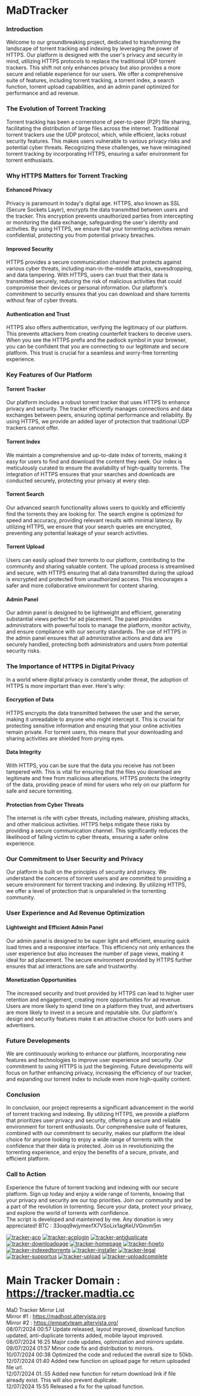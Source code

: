 # MaDTracker
### Introduction

Welcome to our groundbreaking project, dedicated to transforming the landscape of torrent tracking and indexing by leveraging the power of HTTPS. Our platform is designed with the user's privacy and security in mind, utilizing HTTPS protocols to replace the traditional UDP torrent trackers. This shift not only enhances privacy but also provides a more secure and reliable experience for our users. We offer a comprehensive suite of features, including torrent tracking, a torrent index, a search function, torrent upload capabilities, and an admin panel optimized for performance and ad revenue. 

### The Evolution of Torrent Tracking

Torrent tracking has been a cornerstone of peer-to-peer (P2P) file sharing, facilitating the distribution of large files across the internet. Traditional torrent trackers use the UDP protocol, which, while efficient, lacks robust security features. This makes users vulnerable to various privacy risks and potential cyber threats. Recognizing these challenges, we have reimagined torrent tracking by incorporating HTTPS, ensuring a safer environment for torrent enthusiasts.

### Why HTTPS Matters for Torrent Tracking

#### Enhanced Privacy

Privacy is paramount in today's digital age. HTTPS, also known as SSL (Secure Sockets Layer), encrypts the data transmitted between users and the tracker. This encryption prevents unauthorized parties from intercepting or monitoring the data exchange, safeguarding the user's identity and activities. By using HTTPS, we ensure that your torrenting activities remain confidential, protecting you from potential privacy breaches.

#### Improved Security

HTTPS provides a secure communication channel that protects against various cyber threats, including man-in-the-middle attacks, eavesdropping, and data tampering. With HTTPS, users can trust that their data is transmitted securely, reducing the risk of malicious activities that could compromise their devices or personal information. Our platform's commitment to security ensures that you can download and share torrents without fear of cyber threats.

#### Authentication and Trust

HTTPS also offers authentication, verifying the legitimacy of our platform. This prevents attackers from creating counterfeit trackers to deceive users. When you see the HTTPS prefix and the padlock symbol in your browser, you can be confident that you are connecting to our legitimate and secure platform. This trust is crucial for a seamless and worry-free torrenting experience.

### Key Features of Our Platform

#### Torrent Tracker

Our platform includes a robust torrent tracker that uses HTTPS to enhance privacy and security. The tracker efficiently manages connections and data exchanges between peers, ensuring optimal performance and reliability. By using HTTPS, we provide an added layer of protection that traditional UDP trackers cannot offer.

#### Torrent Index

We maintain a comprehensive and up-to-date index of torrents, making it easy for users to find and download the content they seek. Our index is meticulously curated to ensure the availability of high-quality torrents. The integration of HTTPS ensures that your searches and downloads are conducted securely, protecting your privacy at every step.

#### Torrent Search

Our advanced search functionality allows users to quickly and efficiently find the torrents they are looking for. The search engine is optimized for speed and accuracy, providing relevant results with minimal latency. By utilizing HTTPS, we ensure that your search queries are encrypted, preventing any potential leakage of your search activities.

#### Torrent Upload

Users can easily upload their torrents to our platform, contributing to the community and sharing valuable content. The upload process is streamlined and secure, with HTTPS ensuring that all data transmitted during the upload is encrypted and protected from unauthorized access. This encourages a safer and more collaborative environment for content sharing.

#### Admin Panel

Our admin panel is designed to be lightweight and efficient, generating substantial views perfect for ad placement. The panel provides administrators with powerful tools to manage the platform, monitor activity, and ensure compliance with our security standards. The use of HTTPS in the admin panel ensures that all administrative actions and data are securely handled, protecting both administrators and users from potential security risks.

### The Importance of HTTPS in Digital Privacy

In a world where digital privacy is constantly under threat, the adoption of HTTPS is more important than ever. Here's why:

#### Encryption of Data

HTTPS encrypts the data transmitted between the user and the server, making it unreadable to anyone who might intercept it. This is crucial for protecting sensitive information and ensuring that your online activities remain private. For torrent users, this means that your downloading and sharing activities are shielded from prying eyes.

#### Data Integrity

With HTTPS, you can be sure that the data you receive has not been tampered with. This is vital for ensuring that the files you download are legitimate and free from malicious alterations. HTTPS protects the integrity of the data, providing peace of mind for users who rely on our platform for safe and secure torrenting.

#### Protection from Cyber Threats

The internet is rife with cyber threats, including malware, phishing attacks, and other malicious activities. HTTPS helps mitigate these risks by providing a secure communication channel. This significantly reduces the likelihood of falling victim to cyber threats, ensuring a safer online experience.

### Our Commitment to User Security and Privacy

Our platform is built on the principles of security and privacy. We understand the concerns of torrent users and are committed to providing a secure environment for torrent tracking and indexing. By utilizing HTTPS, we offer a level of protection that is unparalleled in the torrenting community. 

### User Experience and Ad Revenue Optimization

#### Lightweight and Efficient Admin Panel

Our admin panel is designed to be super light and efficient, ensuring quick load times and a responsive interface. This efficiency not only enhances the user experience but also increases the number of page views, making it ideal for ad placement. The secure environment provided by HTTPS further ensures that ad interactions are safe and trustworthy.

#### Monetization Opportunities

The increased security and trust provided by HTTPS can lead to higher user retention and engagement, creating more opportunities for ad revenue. Users are more likely to spend time on a platform they trust, and advertisers are more likely to invest in a secure and reputable site. Our platform's design and security features make it an attractive choice for both users and advertisers.

### Future Developments

We are continuously working to enhance our platform, incorporating new features and technologies to improve user experience and security. Our commitment to using HTTPS is just the beginning. Future developments will focus on further enhancing privacy, increasing the efficiency of our tracker, and expanding our torrent index to include even more high-quality content.

### Conclusion

In conclusion, our project represents a significant advancement in the world of torrent tracking and indexing. By utilizing HTTPS, we provide a platform that prioritizes user privacy and security, offering a secure and reliable environment for torrent enthusiasts. Our comprehensive suite of features, combined with our commitment to security, makes our platform the ideal choice for anyone looking to enjoy a wide range of torrents with the confidence that their data is protected. Join us in revolutionizing the torrenting experience, and enjoy the benefits of a secure, private, and efficient platform.

### Call to Action

Experience the future of torrent tracking and indexing with our secure platform. Sign up today and enjoy a wide range of torrents, knowing that your privacy and security are our top priorities. Join our community and be a part of the revolution in torrenting. Secure your data, protect your privacy, and explore the world of torrents with confidence.<br>
The script is developed and mainteined by me. Any donation is very appreciated! BTC : 33oqq9wjymexfX7VSoLix1agKeUVGnvm5m<br>

<a href="https://ibb.co/9wdhLP8"><img src="https://i.ibb.co/9wdhLP8/tracker-acp.png" alt="tracker-acp" border="0"></a> <a href="https://ibb.co/fM4wL3r"><img src="https://i.ibb.co/fM4wL3r/tracker-acplogin.png" alt="tracker-acplogin" border="0"></a> <a href="https://ibb.co/NnBHnPH"><img src="https://i.ibb.co/NnBHnPH/tracker-antiduplicate.png" alt="tracker-antiduplicate" border="0"></a> <a href="https://ibb.co/DDTQVyf"><img src="https://i.ibb.co/DDTQVyf/tracker-downloadpage.png" alt="tracker-downloadpage" border="0"></a> <a href="https://ibb.co/prB0XsG"><img src="https://i.ibb.co/prB0XsG/tracker-homepage.png" alt="tracker-homepage" border="0"></a> <a href="https://ibb.co/9yyHTd3"><img src="https://i.ibb.co/9yyHTd3/tracker-howto.png" alt="tracker-howto" border="0"></a> <a href="https://ibb.co/0crF5bp"><img src="https://i.ibb.co/0crF5bp/tracker-indexedtorrents.png" alt="tracker-indexedtorrents" border="0"></a> <a href="https://ibb.co/8zqqL38"><img src="https://i.ibb.co/8zqqL38/tracker-installer.png" alt="tracker-installer" border="0"></a> <a href="https://ibb.co/KVJWRcC"><img src="https://i.ibb.co/KVJWRcC/tracker-legal.png" alt="tracker-legal" border="0"></a> <a href="https://ibb.co/mFsV0WW"><img src="https://i.ibb.co/mFsV0WW/tracker-supportus.png" alt="tracker-supportus" border="0"></a> <a href="https://ibb.co/wd5xssC"><img src="https://i.ibb.co/wd5xssC/tracker-upload.png" alt="tracker-upload" border="0"></a> <a href="https://ibb.co/q5dVxKz"><img src="https://i.ibb.co/q5dVxKz/tracker-uploadcomplete.png" alt="tracker-uploadcomplete" border="0"></a>

# Main Tracker Domain : https://tracker.madtia.cc<br>
MaD Tracker Mirror List<br>
Mirror #1 : https://madhost.altervista.org<br>
Mirror #2 : https://empatyteam.altervista.org/<br>
08/07/2024 00:57 Update released, layout improved, download function updated, anti-duplicate torrents added, mobile layout improved.<br>
08/07/2024 16:25 Major code updates, optimization and mirrors update.<br>
09/07/2024 01:57 Minor code fix and distribution to mirrors.<br>
10/07/2024 00:38 Optimized the code and reduced the overall size to 50kb.<br>
12/07/2024 01:40 Added new function on upload page for return uploaded file url.<br>
12/07/2024 01.:55 Added new function for return download link if file already exist. This will also prevent duplicate.<br>
12/07/2024 15:55 Released a fix for the upload function.<br>
